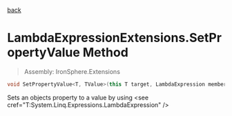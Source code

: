 ﻿

[back](/IronSphere.Extensions/types/LambdaExpressionExtensions)

# LambdaExpressionExtensions.SetPropertyValue Method

> Assembly: IronSphere.Extensions

```csharp
void SetPropertyValue<T, TValue>(this T target, LambdaExpression memberLambda, TValue value);
```

Sets an objects property to a value by using &lt;see cref=&quot;T:System.Linq.Expressions.LambdaExpression&quot; /&gt;

 